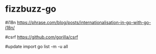 # fizzbuzz-go

#i18n
https://phrase.com/blog/posts/internationalisation-in-go-with-go-i18n/

#csrf
https://github.com/gorilla/csrf

#update import
go list -m -u all
